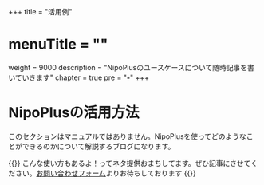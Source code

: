 +++
title = "活用例"
# menuTitle = ""
weight = 9000
description = "NipoPlusのユースケースについて随時記事を書いていきます"
chapter = true
pre = "<b>-</b>"
+++


# NipoPlusの活用方法

このセクションはマニュアルではありません。NipoPlusを使ってどのようなことができるのかについて解説するブログになります。

{{<alice pos="right" icon="please">}}
こんな使い方もあるよ！ってネタ提供おまちしてます。ぜひ記事にさせてください。[お問い合わせフォーム](/system/inquery/)よりお待ちしております
{{</alice>}}
